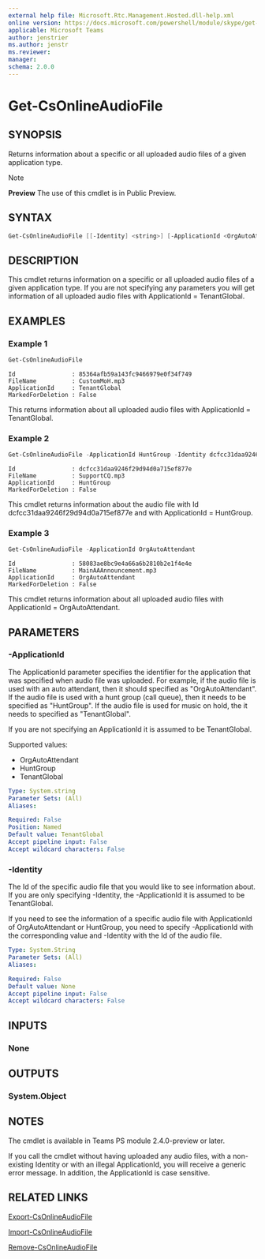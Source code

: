 ```yaml
---
external help file: Microsoft.Rtc.Management.Hosted.dll-help.xml 
online version: https://docs.microsoft.com/powershell/module/skype/get-csonlineaudiofile
applicable: Microsoft Teams
author: jenstrier
ms.author: jenstr
ms.reviewer: 
manager:
schema: 2.0.0
---
```


# Get-CsOnlineAudioFile

## SYNOPSIS
Returns information about a specific or all uploaded audio files of a given application type.

> [!NOTE]
> **Preview** The use of this cmdlet is in Public Preview.
  
## SYNTAX

```powershell
Get-CsOnlineAudioFile [[-Identity] <string>] [-ApplicationId <OrgAutoAttendant | HuntGroup | TenantGlobal>] [<CommonParameters>]
```

## DESCRIPTION
This cmdlet returns information on a specific or all uploaded audio files of a given application type. If you are not specifying any parameters you will get information of all uploaded audio files with ApplicationId = TenantGlobal.

## EXAMPLES

### Example 1
```powershell
Get-CsOnlineAudioFile

```
```Output
Id                : 85364afb59a143fc9466979e0f34f749
FileName          : CustomMoH.mp3
ApplicationId     : TenantGlobal
MarkedForDeletion : False
```
This returns information about all uploaded audio files with ApplicationId = TenantGlobal.

### Example 2
```powershell
Get-CsOnlineAudioFile -ApplicationId HuntGroup -Identity dcfcc31daa9246f29d94d0a715ef877e

```
```Output
Id                : dcfcc31daa9246f29d94d0a715ef877e
FileName          : SupportCQ.mp3
ApplicationId     : HuntGroup
MarkedForDeletion : False
```
This cmdlet returns information about the audio file with Id dcfcc31daa9246f29d94d0a715ef877e and with ApplicationId = HuntGroup.

### Example 3
```powershell
Get-CsOnlineAudioFile -ApplicationId OrgAutoAttendant

```
```Output
Id                : 58083ae8bc9e4a66a6b2810b2e1f4e4e
FileName          : MainAAAnnouncement.mp3
ApplicationId     : OrgAutoAttendant
MarkedForDeletion : False
```
This cmdlet returns information about all uploaded audio files with ApplicationId = OrgAutoAttendant.

## PARAMETERS

### -ApplicationId
The ApplicationId parameter specifies the identifier for the application that was specified when audio file was uploaded. For example, if the audio file is used with an auto attendant, then it should specified as "OrgAutoAttendant".
If the audio file is used with a hunt group (call queue), then it needs to be specified as "HuntGroup". If the audio file is used for music on hold, the it needs to specified as "TenantGlobal".

If you are not specifying an ApplicationId it is assumed to be TenantGlobal.

Supported values:

- OrgAutoAttendant
- HuntGroup
- TenantGlobal

```yaml
Type: System.string
Parameter Sets: (All)
Aliases:

Required: False
Position: Named
Default value: TenantGlobal
Accept pipeline input: False
Accept wildcard characters: False
```

### -Identity
The Id of the specific audio file that you would like to see information about. If you are only specifying -Identity, the -ApplicationId it is assumed to be TenantGlobal. 

If you need to see the information of a specific audio file with ApplicationId of OrgAutoAttendant or HuntGroup, you need to specify -ApplicationId with the corresponding value and -Identity with the Id of the audio file.


```yaml
Type: System.String
Parameter Sets: (All)
Aliases:

Required: False
Default value: None
Accept pipeline input: False
Accept wildcard characters: False
```


## INPUTS

### None

## OUTPUTS

### System.Object

## NOTES
The cmdlet is available in Teams PS module 2.4.0-preview or later.

If you call the cmdlet without having uploaded any audio files, with a non-existing Identity or with an illegal ApplicationId, you will receive a generic error message. In addition, the ApplicationId is case sensitive.

## RELATED LINKS
[Export-CsOnlineAudioFile](Export-CsOnlineAudioFile.md)

[Import-CsOnlineAudioFile](Import-CsOnlineAudioFile.md)

[Remove-CsOnlineAudioFile](Remove-CsOnlineAudioFile.md)
